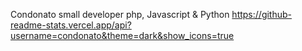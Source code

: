 Condonato small developer
php, Javascript & Python
https://github-readme-stats.vercel.app/api?username=condonato&theme=dark&show_icons=true
